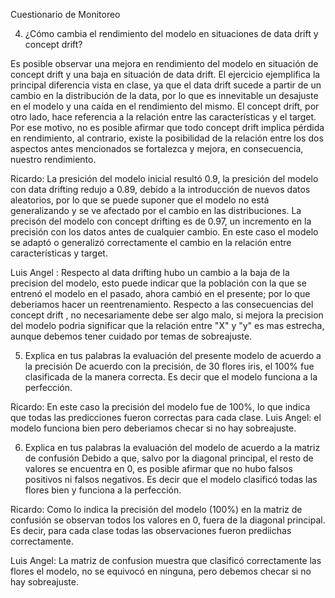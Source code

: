 Cuestionario de Monitoreo

4. ¿Cómo cambia el rendimiento del modelo en situaciones de data drift y concept
drift?

Es posible observar una mejora en rendimiento del modelo en situación de concept drift y una baja en situación de data drift. El ejercicio ejemplifica la principal diferencia vista en clase, ya que el data drift sucede a partir de un cambio en la distribución de la data, por lo que es innevitable un desajuste en el modelo y una caída en el rendimiento del mismo. El concept drift, por otro lado, hace referencia a la relación entre las características y el target. Por ese motivo, no es posible afirmar que todo concept drift implica pérdida en rendimiento, al contrario, existe la posibilidad de la relación entre los dos aspectos antes mencionados se fortalezca y mejora, en consecuencia, nuestro rendimiento.

Ricardo: La presición del modelo inicial resultó 0.9, la presición del modelo con data drifting redujo a 0.89, debido a la introducción de nuevos datos aleatorios, por lo que se puede suponer que el modelo no está generalizando y se ve afectado por el cambio en las distribuciones.
La precisón del modelo con concept drifting es de 0.97, un incremento en la precisión con los datos antes de cualquier cambio. En este caso el modelo se adaptó o generalizó correctamente el cambio en la relación entre características y target.

Luis Angel : Respecto al data drifting hubo un cambio a la baja de la precision del modelo, esto puede indicar que la población con la que se entrenó el modelo en el pasado, ahora cambió en el presente; por lo que deberiamos hacer un reentrenamiento. 
Respecto a las consecuencias del concept drift , no necesariamente debe ser algo malo, si mejora la precision del modelo podria significar que la relación entre "X" y "y" es mas estrecha, aunque debemos tener cuidado por temas de sobreajuste.

5. Explica en tus palabras la evaluación del presente modelo de acuerdo a la precisión
De acuerdo con la precisión, de 30 flores iris, el 100% fue clasificada de la manera correcta. Es decir que el modelo funciona a la perfección.

Ricardo: En este caso la precisión del modelo fue de 100%, lo que indica que todas las predicciones fueron correctas para cada clase.
Luis Angel: el modelo funciona bien pero deberiamos checar si no hay sobreajuste.

6. Explica en tus palabras la evaluación del modelo de acuerdo a la matriz de confusión
Debido a que, salvo por la diagonal principal, el resto de valores se encuentra en 0, es posible afirmar que
no hubo falsos positivos ni falsos negativos. Es decir que el modelo clasificó todas las flores bien y funciona a la perfección.

Ricardo: Como lo indica la precisión del modelo (100%) en la matriz de confusión se observan todos los valores en 0, fuera de la diagonal principal. Es decir, para cada clase todas las observaciones fueron prediichas correctamente.

Luis Angel: La matriz de confusion muestra que clasificó correctamente las flores el modelo, no se equivocó en ninguna, pero debemos checar si no hay sobreajuste.
